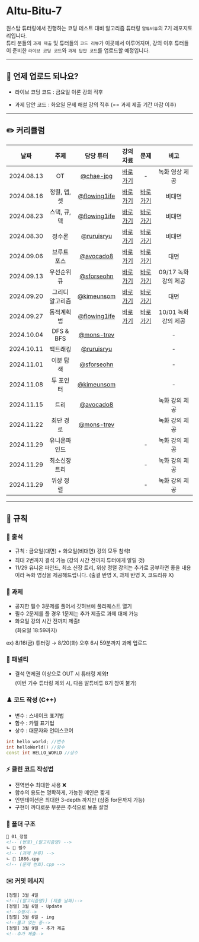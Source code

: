 # Altu-Bitu-7

원스탑 튜터링에서 진행하는 코딩 테스트 대비 알고리즘 튜터링 `알튜비튜`의 7기 레포지토리입니다.  
튜티 분들의 `과제 제출` 및 튜터들의 `코드 리뷰`가 이곳에서 이루어지며, 강의 이후 튜터들이 준비한 `라이브 코딩 코드`와 `과제 답안 코드`를 업로드할 예정입니다.

---

## 📅 언제 업로드 되나요?

-   라이브 코딩 코드 : 금요일 이론 강의 직후

-   과제 답안 코드 : 화요일 문제 해설 강의 직후 (== 과제 제출 기간 마감 이후)

---

## ✏️ 커리큘럼

| 날짜 | 주제 | 담당 튜터 |                                                                                                         강의 자료                                                                                                          |                                                             문제                                                              |       비고       |
| :-: | :-: | :-: |:----------------------------------------------------------------------------------------------------------------------------------------------------------------------------------------------------------------------:|:---------------------------------------------------------------------------------------------------------------------------:|:--------------:|
| 2024.08.13 |       OT        | [@chae-jpg](https://github.com/chae-jpg) |                                                                        [바로가기](https://github.com/Altu-Bitu-7/Notice/blob/main/00_OT/00_OT.pdf)                                                                         |                                                              -                                                              |    녹화 영상 제공    |
| 2024.08.16 |  정렬, 맵, 셋   | [@flowing1ife](https://github.com/flowing1ife) |                                         [바로가기](https://github.com/Altu-Bitu-7/Notice/tree/main/01_%EC%A0%95%EB%A0%AC_%EB%A7%B5_%EC%85%8B/%EA%B0%95%EC%9D%98%EC%9E%90%EB%A3%8C)                                         |         [바로가기](https://github.com/Altu-Bitu-7/Notice/blob/main/01_%EC%A0%95%EB%A0%AC_%EB%A7%B5_%EC%85%8B/README.md)         |      비대면       |
| 2024.08.23 |  스택, 큐, 덱   | [@flowing1ife](https://github.com/flowing1ife)    |                                         [바로가기](https://github.com/Altu-Bitu-7/Notice/tree/main/02_%EC%8A%A4%ED%85%8D_%ED%81%90_%EB%8D%B1/%EA%B0%95%EC%9D%98%EC%9E%90%EB%A3%8C)                                         |         [바로가기](https://github.com/Altu-Bitu-7/Notice/blob/main/02_%EC%8A%A4%ED%85%8D_%ED%81%90_%EB%8D%B1/README.md)         |      비대면       |
| 2024.08.30 |     정수론      | [@ruruisryu](https://github.com/ruruisryu)   |                                              [바로가기](https://github.com/Altu-Bitu-7/Notice/tree/main/03_%EC%A0%95%EC%88%98%EB%A1%A0/%EA%B0%95%EC%9D%98%EC%9E%90%EB%A3%8C)                                               |              [바로가기](https://github.com/Altu-Bitu-7/Notice/blob/main/03_%EC%A0%95%EC%88%98%EB%A1%A0/README.md)               |      비대면       |
| 2024.09.06 |   브루트 포스   | [@avocado8](https://github.com/avocado8)   | [바로가기](https://github.com/Altu-Bitu-7/Notice/blob/main/04_%EB%B8%8C%EB%A3%A8%ED%8A%B8%ED%8F%AC%EC%8A%A4/%EA%B0%95%EC%9D%98%EC%9E%90%EB%A3%8C/04_%EB%B8%8C%EB%A3%A8%ED%8A%B8%ED%8F%AC%EC%8A%A4_%EC%9D%B4%EB%A1%A0.pdf)  |     [바로가기](https://github.com/Altu-Bitu-7/Notice/blob/main/04_%EB%B8%8C%EB%A3%A8%ED%8A%B8%ED%8F%AC%EC%8A%A4/README.md)      |       대면       |
| 2024.09.13 |   우선순위 큐   |  [@sforseohn](https://github.com/sforseohn)        |                                     [바로가기](https://github.com/Altu-Bitu-7/Notice/tree/main/05_%EC%9A%B0%EC%84%A0%EC%88%9C%EC%9C%84_%ED%81%90/%EA%B0%95%EC%9D%98%EC%9E%90%EB%A3%8C)                                     |     [바로가기](https://github.com/Altu-Bitu-7/Notice/blob/main/05_%EC%9A%B0%EC%84%A0%EC%88%9C%EC%9C%84_%ED%81%90/README.md)     | 09/17 녹화 강의 제공 |
| 2024.09.20 | 그리디 알고리즘 | [@kimeunsom](https://github.com/kimeunsom)      | [바로가기](https://github.com/Altu-Bitu-7/Notice/blob/main/06_%EA%B7%B8%EB%A6%AC%EB%94%94_%EC%95%8C%EA%B3%A0%EB%A6%AC%EC%A6%98/%EA%B0%95%EC%9D%98%EC%9E%90%EB%A3%8C/06_%EA%B7%B8%EB%A6%AC%EB%94%94_%EC%9D%B4%EB%A1%A0.pdf) | [바로가기](https://github.com/Altu-Bitu-7/Notice/tree/main/06_%EA%B7%B8%EB%A6%AC%EB%94%94_%EC%95%8C%EA%B3%A0%EB%A6%AC%EC%A6%98) |       대면       |
| 2024.09.27 |    동적계획법    | [@flowing1ife](https://github.com/flowing1ife)   |                                     [바로가기](https://github.com/Altu-Bitu-7/Notice/tree/main/07_%EB%8F%99%EC%A0%81_%EA%B3%84%ED%9A%8D%EB%B2%95/%EA%B0%95%EC%9D%98%EC%9E%90%EB%A3%8C)                                     |      [바로가기](https://github.com/Altu-Bitu-7/Notice/tree/main/07_%EB%8F%99%EC%A0%81_%EA%B3%84%ED%9A%8D%EB%B2%95#readme)       | 10/01 녹화 강의 제공 |
| 2024.10.04 |     DFS & BFS    | [@mons-trev](https://github.com/mons-trev)   |                                                                                                                                                                                                                        |                                                                                                                             |       -        |
| 2024.10.11 |     백트래킹     | [@ruruisryu](https://github.com/ruruisryu)   |                                                                                                                                                                                                                        |                                                                                                                             |       -        |
| 2024.11.01 |     이분 탐색    | [@sforseohn](https://github.com/sforseohn)      |                                                                                                                                                                                                                        |                                                                                                                             |       -        |
| 2024.11.08 |    투 포인터    | [@kimeunsom](https://github.com/kimeunsom)   |                                                                                                                                                                                                                        |                                                                                                                             |       -        |
| 2024.11.15 |  트리  | [@avocado8](https://github.com/avocado8)  |                                                                                                                                                                                                                        |                                                                                                                             |    녹화 강의 제공    |
| 2024.11.22 |    최단 경로    | [@mons-trev](https://github.com/mons-trev)  |                                                                                                                                                                                                                        |                                                                                                                             |    녹화 강의 제공    |
| 2024.11.29 |   유니온파인드  | |                                                                                                                                                                                                                        |                                                              -                                                              |    녹화 강의 제공    |
| 2024.11.29 |  최소신장트리   |  |                                                                                                                                                                                                                        |                                                              -                                                              |    녹화 강의 제공    |
| 2024.11.29 |    위상 정렬    |  |                                                                                                                                                                                                                        |                                                              -                                                              |    녹화 강의 제공    |

---

## 🤙 규칙

### 🎉 출석

-   규칙 : 금요일(대면) + 화요일(비대면) 강의 모두 참석❗
-   최대 2번까지 결석 가능 (강의 시간 전까지 튜터에게 알릴 것) 
-   11/29 유니온 파인드, 최소 신장 트리, 위상 정렬 강의는 추가로 공부하면 좋을 내용이라 녹화 영상을 제공해드립니다. (출결 반영 X, 과제 반영 X, 코드리뷰 X)

### 🎉 과제

-   공지한 필수 3문제를 풀어서 깃허브에 풀리퀘스트 열기
-   필수 2문제를 풀 경우 1문제는 추가 제출로 과제 대체 가능
-   화요일 강의 시간 전까지 제출❗  
    (화요일 18:59까지)

ex) 8/16(금) 튜터링 → 8/20(화) 오후 6시 59분까지 과제 업로드

### 📌 패널티

-   결석 면제권 이상으로 OUT 시 튜터링 제외❗  
    (이번 기수 튜터링 제외 시, 다음 알튜비튜 8기 참여 불가)

### ♟️ 코드 작성 (C++)

-   변수 : 스네이크 표기법
-   함수 : 카멜 표기법
-   상수 : 대문자와 언더스코어

```cpp
int hello_world; //변수
int helloWorld() //함수
const int HELLO_WORLD //상수
```

### ⚡ 클린 코드 작성법

-   전역변수 최대한 사용 ❌
-   함수의 용도는 명확하게, 가능한 메인은 짧게
-   인덴테이션은 최대한 3-depth 까지만 (삼중 for문까지 가능)
-   구현이 까다로운 부분은 주석으로 보충 설명

### 📁 폴더 구조

```html
📁 01_정렬
<!-- (번호)_(알고리즘명) -->
ㄴ 📁 필수
<!-- (과제 분류) -->
ㄴ 📄 1886.cpp
<!-- (문제 번호).cpp -->
```

### ✉️ 커밋 메시지

```html
[정렬] 3월 4일
<!--[(알고리즘명)] (제출 날짜)-->
[정렬] 3월 6일 - Update
<!--수정시-->
[정렬] 3월 6일 - ing
<!--풀고 있는 중-->
[정렬] 3월 9일 - 추가 제출
<!--추가 제출-->
```
